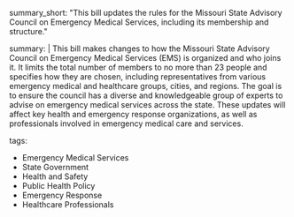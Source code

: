 summary_short: "This bill updates the rules for the Missouri State Advisory Council on Emergency Medical Services, including its membership and structure."

summary: |
  This bill makes changes to how the Missouri State Advisory Council on Emergency Medical Services (EMS) is organized and who joins it. It limits the total number of members to no more than 23 people and specifies how they are chosen, including representatives from various emergency medical and healthcare groups, cities, and regions. The goal is to ensure the council has a diverse and knowledgeable group of experts to advise on emergency medical services across the state. These updates will affect key health and emergency response organizations, as well as professionals involved in emergency medical care and services.

tags:
  - Emergency Medical Services
  - State Government
  - Health and Safety
  - Public Health Policy
  - Emergency Response
  - Healthcare Professionals
